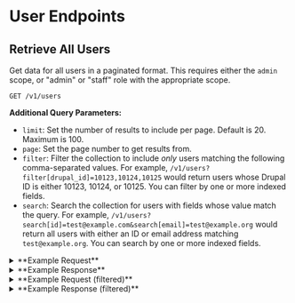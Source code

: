 # User Endpoints
## Retrieve All Users
Get data for all users in a paginated format. This requires either the `admin` scope, or "admin" or "staff" role with the appropriate scope.


```
GET /v1/users
```

**Additional Query Parameters:**

- `limit`: Set the number of results to include per page. Default is 20. Maximum is 100.
- `page`: Set the page number to get results from.
- `filter`: Filter the collection to include _only_ users matching the following comma-separated values. For example, `/v1/users?filter[drupal_id]=10123,10124,10125` would return users whose Drupal ID is either 10123, 10124, or 10125. You can filter by one or more indexed fields.
- `search`: Search the collection for users with fields whose value match the query. For example, `/v1/users?search[id]=test@example.com&search[email]=test@example.org` would return all users with either an ID or email address matching `test@example.org`. You can search by one or more indexed fields.

<details>
<summary>**Example Request**</summary>
```sh
curl -X GET \
  -H "Authorization: ${ACCESS_TOKEN}" \
  https://northstar.dosomething.org/v1/users?limit=15&page=1
```
</details>

<details>
<summary>**Example Response**</summary>

```js
// 200 OK

{
    "data": [
        {
            "id": "5480c950bffebc651c8b456f",
            "email": "test@dosomething.org",
            // ...the rest of the user data...
        },
        // etc...
    ],
    "meta": {
        "pagination": [
            "total": 65,
            "count": 20,
            "per_page": 15,
            "current_page": 1,
            "total_pages": 5,
            "links": {            
                "next": "https://northstar.dosomething.org/v1/users?page=2",
            }
        ]
    }
}
```

</details>

<details>
<summary>**Example Request (filtered)**</summary>

```sh
curl -X GET \
  -H "Authorization: ${ACCESS_TOKEN}" \
  https://northstar.dosomething.org/v1/users?filter[drupal_id]=10010
```

</details>

<details>
<summary>**Example Response (filtered)**</summary>

```js
// 200 OK

{
    "data": [
        {
            "id": "5480c950bffebc651c8b456f",
            "drupal_id": "10010",
            // ...the rest of the user data...
        }
    ],
    "meta": {
        "pagination": [
            "total": 1,
            "count": 1,
            "per_page": 20,
            "current_page": 1,
            "total_pages": 1,
            "links": {}
        ]
    }
}
```

</summary>

## Create a User
Create a new user. This is performed as an "[upsert](https://docs.mongodb.org/v2.6/reference/glossary/#term-upsert)" by default,
so if a user with a matching identifier is found, new/changed properties will be merged into the existing document. This means
making the same request multiple times will _not_ create duplicate accounts.

Index fields (such as `email`, `mobile`, `drupal_id`) can _only_ be "upserted" if they are not already saved on the user's
account. To change an existing value for one of these fields, you must explicitly update that user via the
[update](#update-a-user) endpoint.

This requires either the `admin` scope, or "admin" or "staff" role with the appropriate scope.

```
POST /v1/users
```

**Request Parameters:**

Either a mobile number or email is required.
```js
// Content-Type: application/json

{
  // Required if 'mobile' or 'facebook_id' is not provided
  email: String

  // Required if 'email' or 'facebook_id' is not provided
  mobile: String

  // Required if 'email' or 'mobile' is not provided
  facebook_id: Number

  // Optional, but required for user to be able to log in!
  password: String

  // Optional:
  birthdate: Date
  first_name: String
  last_name: String
  addr_street1: String
  addr_street2: String
  addr_city: String
  addr_state: String
  addr_zip: String
  country: String // two character country code
  language: String
  agg_id: Number
  cgg_id: Number
  drupal_id: String
  parse_installation_ids: String // CSV values or array will be appended to existing interests
  interests: String, Array // CSV values or array will be appended to existing interests
  source: String // Immutable (can only be set if existing value is `null`)

  // Hidden fields (optional):
  race: String
  religion: String
  college_name: String
  degree_type: String
  major_name: String
  hs_gradyear: String
  hs_name: String
  sat_math: Number
  sat_verbal: Number
  sat_writing: Number
}
```

**Additional Query Parameters:**

- `create_drupal_user`: Will send a request to create a drupal user in the main DS app.
- `upsert`: Should this request upsert an existing account, if matched? Defaults to `true`.

<details>
<summary>**Example Resquest**</summary>

```sh
curl -X POST \
  -H "Authorization: ${ACCESS_TOKEN}" \
  -H "Content-Type: application/json" \
  -H "Accept: application/json" \
  -d '{"email": "test@example.com", "password": "test123", "birthdate": "10/29/1990", "first_name": "test_fname", "interests": "hockeys,kickballs"}' \
  https://northstar.dosomething.org/v1/users?create_drupal_user=1
```

</details>

<details>
<summary>**Example Response**</summary>

```js
// 200 Okay (or) 201 Created

{
    "data": {
        "id": "555b9225bffebc31068b4567",
        "_id": "555b9225bffebc31068b4567",
        "email": "test",
        "birthdate": "10/29/1990",
        "first_name": "test_fname",
        "interests": [
            "hockeys",
            "kickballs"
        ],
        "role": "user",
        "updated_at": "2016-02-25T19:33:24+0000",
        "created_at": "2016-02-25T18:33:24+0000"
    }
}
```

</details>

## Retrieve a User
Get profile data for a specific user. This can be retrieved with either the user's Northstar ID (which is automatically
generated when a new database record is created), a mobile phone number, an email address, a Facebook ID or the user's Drupal ID.

Fetching a user via username, email, or mobile requires either the `admin` scope, or an "admin" or "staff" role with the appropriate scope.

```
GET /v1/users/id/<user_id>
GET /v1/users/mobile/<mobile>
GET /v1/users/email/<email>
GET /v1/users/drupal_id/<drupal_id>
GET /v1/users/facebook_id/<facebook_id>
```

<details>
<summary>**Example Request**</summary>
```sh
curl -X GET \
  -H "Authorization: ${ACCESS_TOKEN}" \
  -H "Accept: application/json"
  https://northstar.dosomething.org/v1/users/mobile/5555555555
```
</details>

<details>
<summary>**Example Response**</summary>

```js
// 200 OK

{
    "data": {
        "_id": "5430e850dt8hbc541c37tt3d",
        "id": "5430e850dt8hbc541c37tt3d",
        "email": "test@example.com",
        "mobile": "5555555555",
        "facebook_id": "10101010101010101",
        "drupal_id": "123456",
        "addr_street1": "123",
        "addr_street2": "456",
        "addr_city": "Paris",
        "addr_state": "Florida",
        "addr_zip": "555555",
        "country": "US",
        "birthdate": "12/17/91",
        "first_name": "First",
        "last_name": "Last",
        "role": "user",
        "updated_at": "2016-02-25T19:33:24+0000",
        "created_at": "2016-02-25T19:33:24+0000"
    }
}
```

</details>

## Update a User
Update a user resource. This can be retrieved with the user's Northstar ID or the source ID (`drupal_id`). This requires either the `admin` scope, or "admin" or "staff" role with the appropriate scope.

```
PUT /v1/users/_id/<user_id>
PUT /v1/users/drupal_id/<drupal_id>
```

**Request Parameters:**

```js
// Content-Type: application/json

{
  email: String
  mobile: String
  facebook_id: Number
  password: String
  birthdate: Date
  first_name: String
  last_name: String
  addr_street1: String
  addr_street2: String
  addr_city: String
  addr_state: String
  addr_zip: String
  country: String // two character country code
  language: String
  agg_id: Number
  cgg_id: Number
  drupal_id: String
  parse_installation_ids: String // CSV values or array will be appended to existing interests
  interests: String, Array // CSV values or array will be appended to existing interests
  source: String // Immutable (can only be set if existing value is `null`)
  role: String // Can only be modified by admins. Either 'user' (default), 'staff', or 'admin'.

  // Hidden fields (optional):
  race: String
  religion: String
  college_name: String
  degree_type: String
  major_name: String
  hs_gradyear: String
  hs_name: String
  sat_math: Number
  sat_verbal: Number
  sat_writing: Number
}
```

<details>
<summary>**Example Request**</summary>

```sh
curl -X PUT \
  -H "Authorization: ${ACCESS_TOKEN}" \
  -d '{"first_name": "New First name"}' \
  https://northstar.dosomething.org/v1/_id/5430e850dt8hbc541c37tt3d
```

</details>

<details>
<summary>**Example Response**</summary>

```js
// 200 Okay

{
    "data": {
        "id": "5430e850dt8hbc541c37tt3d",
        "first_name": "New First Name",
        // the rest of the profile...
    }
}
```

</details>

## Delete a User
Destroy a user resource. The `user_id` property of the user to delete must be provided in the URL path, and refers to the user's Northstar ID. This requires either the `admin` scope, or "admin" or "staff" role with the appropriate scope.

```
DELETE /v1/users/:user_id
```

<details>
<summary>**Example Request**</summary>

```sh
curl -X DELETE \
  -H "Authorization: ${ACCESS_TOKEN}" \
  https://northstar.dosomething.org/v1/users/555b9ca8bffebc30068b456e
```

</details>

<details>
<summary>**Example Response**</summary>

```js
// 200 OK

{
    "success": {
        "code": 200,
        "message": "No Content."
    }
}
```

</details>

## Set User Avatar
Save an avatar to the user's Northstar profile. Accepts a file or Base64 string in the data request. This will return
the updated User profile document, with a `photo` attribute pointing to the newly created image.

```
POST /v1/users/:user_id/avatar
```

**Request Parameters:**
```js
// Content-Type: multipart/form-data --or-- application/json
// Accept: application/json

{
  /* Required */
  photo: File or String
}
```

<details>
<summary>**Example Request**</summary>

```sh
curl -X POST \
  -H "Authorization: ${ACCESS_TOKEN}" \
  -H "Content-Type: multipart-form-data: \
  -H "Accept: application/json" \
  -d '{"photo": "profile_pic.jpeg"}' \
  https://northstar.dosomething.org/v1/users/{id}/avatar
```

</details>

<details>
<summary>**Example Response**</summary>

```js
// 200 OK

{
    "data": {
        "id": "5430e850dt8hbc541c37tt3d",
        "photo": "https://avatar.dosomething.org/uploads/avatars/55566327bffebc0b3e8b45a5-1456498835.jpeg"
        // the rest of the user object...
        "updated_at": "2016-02-25T18:33:25+0000"
    }
}
```

</details>
